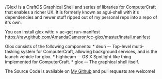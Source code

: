 /Glox/ is a CraftOS Graphical Shell and series of libraries for ComputerCraft that enables a richer UX. It is formerly known as agui-shell with it's dependencies and newer stuff ripped out of my personal repo into a repo of it's own.

You can install glox with: 
	> ac-get run-manifest https://raw.github.com/AmandaCameron/cc-glox/master/install.manifest

Glox consists of the following components:
	* deun -- Top-level multi-tasking system for ComputerCraft, allowing background services, and is the launch vehicle for glox.
	* highbeam -- OS X Spotlight-like thing implemented for ComputerCraft.
	* glox -- The graphical shell itself.

The Source Code is available on [My Github](https://github.com/AmandaCameron/cc-glox) and pull requests are welcome!